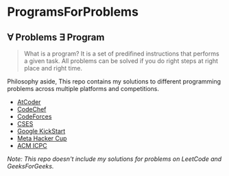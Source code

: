 # ProgramsForProblems
## ∀ Problems ∃ Program 

> What is a program? It is a set of predifined instructions that performs a given task. All problems can be solved if you do right steps at right place and right time. 

Philosophy aside, This repo contains my solutions to different programming problems across multiple platforms and competitions.

- [AtCoder](AtCoder)
- [CodeChef](codechef)
- [CodeForces](codeforces)
- [CSES](CSES)
- [Google KickStart](KickStart)
- [Meta Hacker Cup](Hacker%20Cup)
- [ACM ICPC](ICPC)

*Note: This repo doesn't include my solutions for problems on LeetCode and GeeksForGeeks.*
